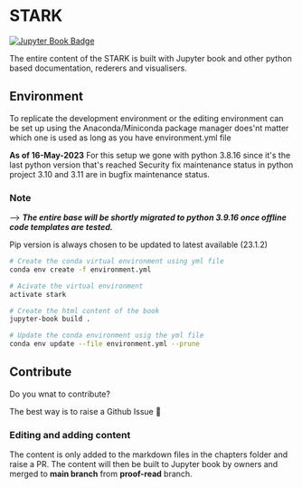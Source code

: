 # STARK

[![Jupyter Book Badge](https://jupyterbook.org/badge.svg)](https://www.kasichennupati.com/stark/)

The entire content of the STARK is built with Jupyter book and other python based documentation, rederers and visualisers.

## Environment

To replicate the development environment or the editing environment can be set up using the Anaconda/Miniconda package manager does'nt matter which one is used as long as you have environment.yml file

**As of 16-May-2023**
For this setup we gone with python 3.8.16 since it's the last python version that's reached Security fix maintenance status in python project 3.10 and 3.11 are in bugfix maintenance status.

### Note

--> ***The entire base will be shortly migrated to python 3.9.16 once offline code templates are tested.***

Pip version is always chosen to be updated to latest available (23.1.2)

```bash
# Create the conda virtual environment using yml file 
conda env create -f environment.yml

# Acivate the virtual environment
activate stark

# Create the html content of the book
jupyter-book build .

# Update the conda environment usig the yml file
conda env update --file environment.yml --prune
```

## Contribute

Do you wnat to contribute?

The best way is to raise a Github Issue 🙂

### Editing and adding content

The content is only added to the markdown files in the chapters folder and raise a PR.
The content will then be built to Jupyter book by owners and merged to **main branch** from **proof-read** branch.
